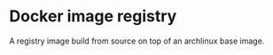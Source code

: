 Docker image registry
=====================

A registry image build from source on top of an archlinux base image.
